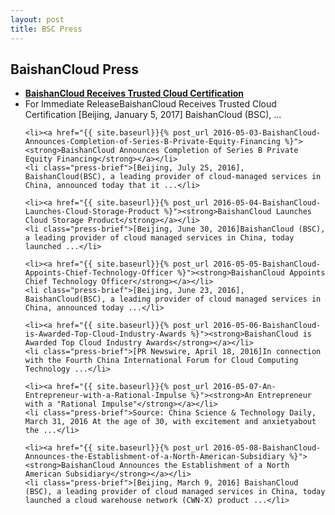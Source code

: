 ```yaml
---
layout: post
title: BSC Press
---
```

<div class="list-content">
<h2 class="head-title">BaishanCloud Press</h2>
<ul class="ul-press">
	<li><a href="{{ site.baseurl}}{% post_url 2016-05-02-BaishanCloud-Receives-Trusted-Cloud-Certification %}"><strong>BaishanCloud Receives Trusted Cloud Certification</strong></a></li>
	<li class="press-brief">For Immediate ReleaseBaishanCloud Receives Trusted Cloud Certification [Beijing, January 5, 2017] BaishanCloud (BSC), ...</li>

	<li><a href="{{ site.baseurl}}{% post_url 2016-05-03-BaishanCloud-Announces-Completion-of-Series-B-Private-Equity-Financing %}"><strong>BaishanCloud Announces Completion of Series B Private Equity Financing</strong></a></li>
	<li class="press-brief">[Beijing, July 25, 2016], BaishanCloud(BSC), a leading provider of cloud-managed services in China, announced today that it ...</li>

	<li><a href="{{ site.baseurl}}{% post_url 2016-05-04-BaishanCloud-Launches-Cloud-Storage-Product %}"><strong>BaishanCloud Launches Cloud Storage Product</strong></a></li>
	<li class="press-brief">[Beijing, June 30, 2016]BaishanCloud (BSC), a leading provider of cloud managed services in China, today launched ...</li>

	<li><a href="{{ site.baseurl}}{% post_url 2016-05-05-BaishanCloud-Appoints-Chief-Technology-Officer %}"><strong>BaishanCloud Appoints Chief Technology Officer</strong></a></li>
	<li class="press-brief">[Beijing, June 23, 2016], BaishanCloud(BSC), a leading provider of cloud managed services in China, announced today ...</li>

	<li><a href="{{ site.baseurl}}{% post_url 2016-05-06-BaishanCloud-is-Awarded-Top-Cloud-Industry-Awards %}"><strong>BaishanCloud is Awarded Top Cloud Industry Awards</strong></a></li>
	<li class="press-brief">[PR Newswire, April 18, 2016]In connection with the Fourth China International Forum for Cloud Computing Technology ...</li>

	<li><a href="{{ site.baseurl}}{% post_url 2016-05-07-An-Entrepreneur-with-a-Rational-Impulse %}"><strong>An Entrepreneur with a "Rational Impulse"</strong></a></li>
	<li class="press-brief">Source: China Science & Technology Daily, March 31, 2016 At the age of 30, with excitement and anxietyabout the ...</li>

	<li><a href="{{ site.baseurl}}{% post_url 2016-05-08-BaishanCloud-Announces-the-Establishment-of-a-North-American-Subsidiary %}"><strong>BaishanCloud Announces the Establishment of a North American Subsidiary</strong></a></li>
	<li class="press-brief">[Beijing, March 9, 2016] BaishanCloud (BSC), a leading provider of cloud managed services in China, today launched a cloud warehouse network (CWN-X) product ...</li>
</ul>
</div>

